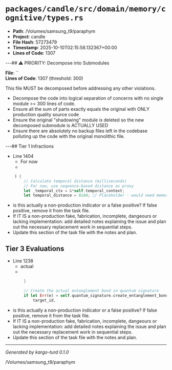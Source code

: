 # `packages/candle/src/domain/memory/cognitive/types.rs`

- **Path**: /Volumes/samsung_t9/paraphym
- **Project**: candle
- **File Hash**: 57273479  
- **Timestamp**: 2025-10-10T02:15:58.132367+00:00  
- **Lines of Code**: 1307

---## ⚠️ PRIORITY: Decompose into Submodules

**File**: ``  
**Lines of Code**: 1307 (threshold: 300)

This file MUST be decomposed before addressing any other violations.

- Decompose the code into logical separation of concerns with no single module >= 300 lines of code. 
- Ensure all the sum of parts exactly equals the original with ONLY production quality source code
- Ensure the original "shadowing" module is deleted so the new decomposed submodule is ACTUALLY USED
- Ensure there are absolutely no backup files left in the codebase polluting up the code with the original monolithic file.

---## Tier 1 Infractions 


- Line 1404
  - For now
  - 

```rust
    ) {
        // Calculate temporal distance (milliseconds)
        // For now, use sequence-based distance as proxy
        let _temporal_ctx = &*self.temporal_context;
        let temporal_distance = 0i64; // Placeholder - would need memory timestamp lookup
```

- is this actually a non-production indicator or a false positive? If false positive, remove it from the task file.
- If IT IS a non-production fake, fabrication, incomplete, dangeours or lacking implementation: add detailed notes explaining the issue and plan out the necessary replacement work in sequential steps. 
- Update this section of the task file with the notes and plan.

## Tier 3 Evaluations


- Line 1238
  - actual
  - 

```rust
        }
        
        // Create the actual entanglement bond in quantum signature
        if let Err(e) = self.quantum_signature.create_entanglement_bond(
            target_id,
```

- is this actually a non-production indicator or a false positive? If false positive, remove it from the task file.
- If IT IS a non-production fake, fabrication, incomplete, dangeours or lacking implementation: add detailed notes explaining the issue and plan out the necessary replacement work in sequential steps. 
- Update this section of the task file with the notes and plan.

---

*Generated by kargo-turd 0.1.0*

/Volumes/samsung_t9/paraphym